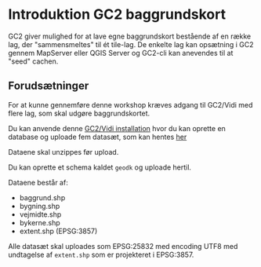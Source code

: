 # Introduktion GC2 baggrundskort

GC2 giver mulighed for at lave egne baggrundskort bestående af en række lag, der "sammensmeltes" til ét tile-lag. De enkelte lag kan opsætning i GC2 gennem MapServer eller QGIS Server og GC2-cli kan anevendes til at "seed" cachen.

## Forudsætninger

For at kunne gennemføre denne workshop kræves adgang til GC2/Vidi med flere lag, som skal udgøre baggrundskortet.

Du kan anvende denne [GC2/Vidi installation](https://swarm.gc2.io/) hvor du kan oprette en database og uploade fem datasæt, som kan hentes [her](https://github.com/mapcentia/workshops/raw/main/GC2-baggrundskort/data/data.zip)

Dataene skal unzippes før upload.

Du kan oprette et schema kaldet `geodk` og uploade hertil.

Dataene består af:

* baggrund.shp
* bygning.shp
* vejmidte.shp
* bykerne.shp
* extent.shp (EPSG:3857)

Alle datasæt skal uploades som EPSG:25832 med encoding UTF8 med undtagelse af `extent.shp` som er projekteret i EPSG:3857.



